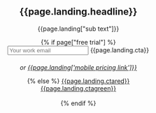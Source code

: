 <section class="home-hero"> <!--HOME HERO-->
  <div class="container">
  <div class="col-xs-12 col-sm-5 hero-content">
  <h1 class="handdrawn main-header" style="position:relative;">{{page.landing.headline}}</h1>
    <p style="text-align: center;">{{page.landing["sub text"]}}</p>
    {% if page["free trial"] %}
    <form id="landing-form">
      <input type="email" name="email" placeholder="Your work email">
      <a class="btn btn-red" onclick="$('#landing-form').submit()" style="max-width: none !important"><span>{{page.landing.cta}}</span></a>
        <input type="submit" style="position: absolute; left: -2000px">
        <div class="validation"></div>
    </form>
    <div class="visible-xs"><p style="margin-top: 20px; font-style: italic">or <a href="/plans">{{page.landing['mobile pricing link']}}</a></p></div>
    {% else %}
    <a class="btn btn-red" href="/homebox"><span>{{page.landing.ctared}}</span></a><br>
    <a class="btn btn-green" href="/"><span>{{page.landing.ctagreen}}</span></a><br><br>
    {% endif %}
  </div>
  </div>
</section>
<style>
  .home-hero {
    background: url(/uploads/APB240091.png), url(../images/dotted.jpg);
    background-size: cover, auto;
    min-height: 70vh;
    background-repeat: no-repeat, repeat;
    background-position: left center;
    overflow-y: hidden;
    padding: 0;
    height: auto;
}
section{
    position: inherit !important;
}
.or{
  font-size: 16px;
  font-family: brandon-grotesque, sans-serif;
  font-style: normal;
  font-weight: 100;
  vertical-align: middle;
}
header .logo{
  left: auto;
}
@media (max-width: 1023px), (orientation: portrait){
.home-hero {
    max-height: none;
    height: auto;
    background-image: url(/uploads/mobile-header.jpg);
    background-size: 100%;
    background-repeat: no-repeat;
    background-position: top;
    text-align: center;
    padding-top: 100px;
    }
  }
  @media (min-width: 1024px){
    .handdrawn{
      background-image: none;
    }
    .main-header{
      font-size: 65px !important;
    }
  }
  @media (min-width: 320px) and (max-width: 480px){
    .main-header{
      font-size: 50px !important;
    }
  }
  @media (min-width: 320px) and (max-width: 10230px){
    .btn-green{
      margin-bottom: 40px;
    }
  }
</style>